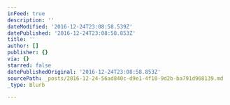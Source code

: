 ```yaml
---
inFeed: true
description: ''
dateModified: '2016-12-24T23:08:58.539Z'
datePublished: '2016-12-24T23:08:58.853Z'
title: ''
author: []
publisher: {}
via: {}
starred: false
datePublishedOriginal: '2016-12-24T23:08:58.853Z'
sourcePath: _posts/2016-12-24-56ad840c-d9e1-4f10-9d2b-ba791d968139.md
_type: Blurb

---
```

<div class='spacial-widget-now-72477-253aae39844ba14f197f7b9d036be4a2e96ee8cb'></div>